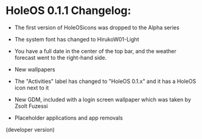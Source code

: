 # HoleOS 0.1.1 Changelog:

- The first version of HoleOSicons was dropped to the Alpha series

- The system font has changed to HirukoW01-Light

- You have a full date in the center of the top bar, and the weather forecast went to the right-hand side.

- New wallpapers

- The "Activities" label has changed to "HoleOS 0.1.x" and it has a HoleOS icon next to it

- New GDM, included with a login screen wallpaper which was taken by  Zsolt Fuzessi

- Placeholder applications and app removals

(developer version)
